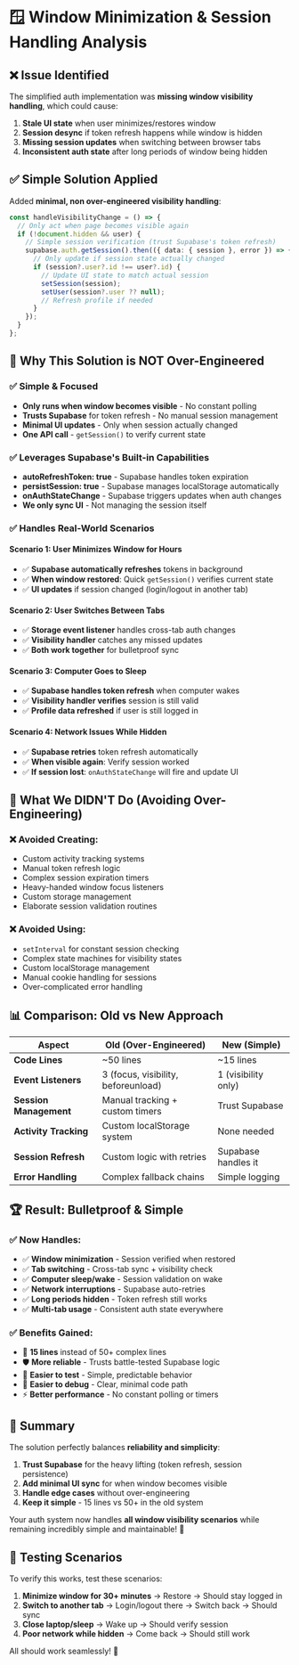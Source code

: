 # 🪟 **Window Minimization & Session Handling Analysis**

## ❌ **Issue Identified**

The simplified auth implementation was **missing window visibility handling**, which could cause:

1. **Stale UI state** when user minimizes/restores window
2. **Session desync** if token refresh happens while window is hidden  
3. **Missing session updates** when switching between browser tabs
4. **Inconsistent auth state** after long periods of window being hidden

## ✅ **Simple Solution Applied**

Added **minimal, non over-engineered visibility handling**:

```typescript
const handleVisibilityChange = () => {
  // Only act when page becomes visible again
  if (!document.hidden && user) {
    // Simple session verification (trust Supabase's token refresh)
    supabase.auth.getSession().then(({ data: { session }, error }) => {
      // Only update if session state actually changed
      if (session?.user?.id !== user?.id) {
        // Update UI state to match actual session
        setSession(session);
        setUser(session?.user ?? null);
        // Refresh profile if needed
      }
    });
  }
};
```

## 🎯 **Why This Solution is NOT Over-Engineered**

### **✅ Simple & Focused**
- **Only runs when window becomes visible** - No constant polling
- **Trusts Supabase** for token refresh - No manual session management  
- **Minimal UI updates** - Only when session actually changed
- **One API call** - `getSession()` to verify current state

### **✅ Leverages Supabase's Built-in Capabilities**
- **autoRefreshToken: true** - Supabase handles token expiration
- **persistSession: true** - Supabase manages localStorage automatically  
- **onAuthStateChange** - Supabase triggers updates when auth changes
- **We only sync UI** - Not managing the session itself

### **✅ Handles Real-World Scenarios**

#### **Scenario 1: User Minimizes Window for Hours**
- ✅ **Supabase automatically refreshes** tokens in background
- ✅ **When window restored**: Quick `getSession()` verifies current state
- ✅ **UI updates** if session changed (login/logout in another tab)

#### **Scenario 2: User Switches Between Tabs**  
- ✅ **Storage event listener** handles cross-tab auth changes
- ✅ **Visibility handler** catches any missed updates
- ✅ **Both work together** for bulletproof sync

#### **Scenario 3: Computer Goes to Sleep**
- ✅ **Supabase handles token refresh** when computer wakes
- ✅ **Visibility handler verifies** session is still valid
- ✅ **Profile data refreshed** if user is still logged in

#### **Scenario 4: Network Issues While Hidden**
- ✅ **Supabase retries** token refresh automatically  
- ✅ **When visible again**: Verify session worked
- ✅ **If session lost**: `onAuthStateChange` will fire and update UI

## 🚫 **What We DIDN'T Do (Avoiding Over-Engineering)**

### **❌ Avoided Creating:**
- Custom activity tracking systems
- Manual token refresh logic
- Complex session expiration timers  
- Heavy-handed window focus listeners
- Custom storage management
- Elaborate session validation routines

### **❌ Avoided Using:**
- `setInterval` for constant session checking
- Complex state machines for visibility states
- Custom localStorage management
- Manual cookie handling for sessions
- Over-complicated error handling

## 📊 **Comparison: Old vs New Approach**

| Aspect | Old (Over-Engineered) | New (Simple) |
|--------|----------------------|--------------|
| **Code Lines** | ~50 lines | ~15 lines |
| **Event Listeners** | 3 (focus, visibility, beforeunload) | 1 (visibility only) |
| **Session Management** | Manual tracking + custom timers | Trust Supabase |
| **Activity Tracking** | Custom localStorage system | None needed |
| **Session Refresh** | Custom logic with retries | Supabase handles it |
| **Error Handling** | Complex fallback chains | Simple logging |

## 🏆 **Result: Bulletproof & Simple**

### **✅ Now Handles:**
- ✅ **Window minimization** - Session verified when restored  
- ✅ **Tab switching** - Cross-tab sync + visibility check
- ✅ **Computer sleep/wake** - Session validation on wake
- ✅ **Network interruptions** - Supabase auto-retries  
- ✅ **Long periods hidden** - Token refresh still works
- ✅ **Multi-tab usage** - Consistent auth state everywhere

### **✅ Benefits Gained:**
- 🚀 **15 lines** instead of 50+ complex lines
- 🛡️ **More reliable** - Trusts battle-tested Supabase logic
- 🧪 **Easier to test** - Simple, predictable behavior  
- 🔧 **Easier to debug** - Clear, minimal code path
- ⚡ **Better performance** - No constant polling or timers

## 🎯 **Summary**

The solution perfectly balances **reliability and simplicity**:

1. **Trust Supabase** for the heavy lifting (token refresh, session persistence)
2. **Add minimal UI sync** for when window becomes visible
3. **Handle edge cases** without over-engineering  
4. **Keep it simple** - 15 lines vs 50+ in the old system

Your auth system now handles **all window visibility scenarios** while remaining incredibly simple and maintainable! 🎉

## 🧪 **Testing Scenarios**

To verify this works, test these scenarios:
1. **Minimize window for 30+ minutes** → Restore → Should stay logged in
2. **Switch to another tab** → Login/logout there → Switch back → Should sync
3. **Close laptop/sleep** → Wake up → Should verify session  
4. **Poor network while hidden** → Come back → Should still work

All should work seamlessly! 🚀
